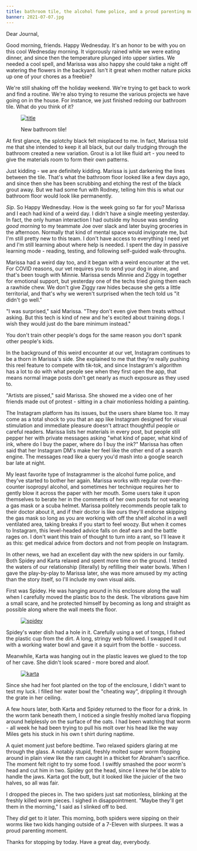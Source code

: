 ```yaml
---
title: bathroom tile, the alcohol fume police, and a proud parenting moment
banner: 2021-07-07.jpg
---
```


Dear Journal,

Good morning, friends.  Happy Wednesday.  It's an honor to be with you
on this cool Wednesday morning.  It vigorously rained while we were
eating dinner, and since then the temperature plunged into upper
sixties.  We needed a cool spell, and Marissa was also happy she could
take a night off watering the flowers in the backyard.  Isn't it great
when mother nature picks up one of your chores as a freebie?

We're still shaking off the holiday weekend.  We're trying to get back
to work and find a routine.  We're also trying to resume the various
projects we have going on in the house.  For instance, we just
finished redoing our bathroom tile.  What do you think of it?

<figure>
  <a href="/images/2021-07-07-title.jpg">
    <img alt="title" src="/images/2021-07-07-title.jpg"/>
  </a>
  <figcaption><p>New bathroom tile!</p></figcaption>
</figure>

At first glance, the splotchy black felt misplaced to me.  In fact,
Marissa told me that she intended to keep it all black, but our daily
trudging through the bathroom created a new variation.  Grout is a lot
like fluid art - you need to give the materials room to form their own
patterns.

Just kidding - we are definitely kidding.  Marissa is just darkening
the lines between the tile.  That's what the bathroom floor looked
like a few days ago, and since then she has been scrubbing and etching
the rest of the black grout away.  But we had some fun with Rodney,
telling him this is what our bathroom floor would look like
permanently.

_Sip_.  So Happy Wednesday.  How is the week going so far for you?
Marissa and I each had kind of a weird day.  I didn't have a single
meeting yesterday.  In fact, the only human interaction I had outside
my house was sending _good morning_ to my teammate Joe over slack and
later buying groceries in the afternoon.  Normally that kind of mental
space would invigorate me, but I'm still pretty new to this team.  I
don't have access to everything I need yet and I'm still learning
about where help is needed.  I spent the day in passive learning
mode - reading, testing, and following self-guided walk-throughs.

Marissa had a weird day too, and it began with a weird encounter at
the vet.  For COVID reasons, our vet requires you to send your dog in
alone, and that's been tough with Minnie.  Marissa sends Minnie and
Ziggy in together for emotional support, but yesterday one of the
techs tried giving them each a rawhide chew.  We don't give Ziggy raw
hides because she gets a little territorial, and that's why we weren't
surprised when the tech told us "it didn't go well."

"I was surprised," said Marissa.  "They don't even give them treats
without asking.  But this tech is kind of new and he's excited about
training dogs.  I wish they would just do the bare minimum instead."

You don't train other people's dogs for the same reason you don't
spank other people's kids.

In the background of this weird encounter at our vet, Instagram
continues to be a thorn in Marissa's side.  She explained to me that
they're really pushing this reel feature to compete with tik-tok,
and since Instagram's algorithm has a lot to do with what people see
when they first open the app, that means normal image posts don't get
nearly as much exposure as they used to.

"Artists are pissed," said Marissa.  She showed me a video one of her
friends made out of protest - sitting in a chair motionless holding a
painting.

The Instagram platform has its issues, but the users share blame too.
It may come as a total shock to you that an app like Instagram
designed for visual stimulation and immediate pleasure doesn't attract
thoughtful people or careful readers.  Marissa lists her materials in
every post, but people still pepper her with private messages asking
"what kind of paper, what kind of ink, where do I buy the paper, where
do I buy the ink?"  Marissa has often said that her Instagram DM's
make her feel like the other end of a search engine.  The messages
read like a query you'd mash into a google search bar late at night.

My least favorite type of Instagrammer is the alcohol fume police, and
they've started to bother her again.  Marissa works with regular
over-the-counter isopropyl alcohol, and sometimes her technique
requires her to gently blow it across the paper with her mouth.  Some
users take it upon themselves to berate her in the comments of her own
posts for not wearing a gas mask or a scuba helmet.  Marissa politely
recommends people talk to their doctor about it, and if their doctor
is like ours they'll endorse skipping the gas mask so long as you are
working with off the shelf alcohol in a well ventilated area, taking
breaks if you start to feel woozy.  But when it comes to Instagram,
this level-headed advice falls on deaf ears and the battle rages on.
I don't want this train of thought to turn into a rant, so I'll leave
it as this: get medical advice from doctors and not from people on
Instagram.

In other news, we had an excellent day with the new spiders in our
family.  Both Spidey and Karta relaxed and spent more time on the
ground.  I tested the waters of our relationship (literally) by
refilling their water bowls.  When I gave the play-by-play to Marissa
later, she was more amused by my acting than the story itself, so I'll
include my own visual aids.

First was Spidey.  He was hanging around in his enclosure along the
wall when I carefully moved the plastic box to the desk.  The
vibrations gave him a small scare, and he protected himself by
becoming as long and straight as possible along where the wall meets
the floor.

<figure>
  <a href="/images/2021-07-07-spidey.jpg">
    <img alt="spidey" src="/images/2021-07-07-spidey.jpg"/>
  </a>
</figure>

Spidey's water dish had a hole in it.  Carefully using a set of tongs,
I fished the plastic cup from the dirt.  A long, stringy web followed.
I swapped it out with a working water bowl and gave it a squirt from
the bottle - success.

Meanwhile, Karta was hanging out in the plastic leaves we glued to the
top of her cave.  She didn't look scared - more bored and aloof.

<figure>
  <a href="/images/2021-07-07-karta.jpg">
    <img alt="karta" src="/images/2021-07-07-karta.jpg"/>
  </a>
</figure>

Since she had her foot planted on the top of the enclosure, I didn't
want to test my luck.  I filled her water bowl the "cheating way",
drippling it through the grate in her ceiling.

A few hours later, both Karta and Spidey returned to the floor for a
drink.  In the worm tank beneath them, I noticed a single freshly
molted larva flopping around helplessly on the surface of the oats.  I
had been watching that worm - all week he had been trying to pull his
molt over his head like the way Miles gets his stuck in his own t
shirt during naptime.

A quiet moment just before bedtime.  Two relaxed spiders glaring at me
through the glass.  A notably stupid, freshly molted super worm
flopping around in plain view like the ram caught in a thicket for
Abraham's sacrifice.  The moment felt right to try some food.  I
swiftly smashed the poor worm's head and cut him in two.  Spidey got
the head, since I knew he'd be able to handle the jaws.  Karta got the
butt, but it looked like the juicier of the two halves, so all was
fair.

I dropped the pieces in.  The two spiders just sat motionless,
blinking at the freshly killed worm pieces.  I sighed in
disappointment.  "Maybe they'll get them in the morning," I said as I
slinked off to bed.

They _did_ get to it later.  This morning, both spiders were sipping
on their worms like two kids hanging outside of a 7-Eleven with
slurpees.  It was a proud parenting moment.

Thanks for stopping by today.  Have a great day, everybody.

